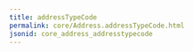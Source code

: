 ```yaml
---
title: addressTypeCode
permalink: core/Address.addressTypeCode.html
jsonid: core_address_addresstypecode
---
```

